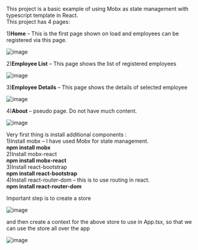 This project is a basic example of using Mobx as state management with typescript template in React.</br>
This project has 4 pages:</br>

1)<b>Home</b> – This is the first page shown on load and employees can be registered via this page.</br>

![image](https://user-images.githubusercontent.com/37818821/138383902-2878ca77-42f2-4481-917c-e4db5c0395eb.png)
 
2)<b>Employee List</b> – This page shows the list of registered employees</br>

 ![image](https://user-images.githubusercontent.com/37818821/138383928-5c87abb3-6b82-43ee-b72a-900188bd99a4.png)

3)<b>Employee Details</b> – This page shows the details of selected employee</br>

![image](https://user-images.githubusercontent.com/37818821/138383948-e21c1cb9-b109-4985-9a51-72568429d814.png)
 
4)<b>About</b> – pseudo page. Do not have much content.</br>

![image](https://user-images.githubusercontent.com/37818821/138383960-86f4c182-7d02-4d34-bc22-3015b8c5a26f.png)

Very first thing is install additional components :</br>
1)Install mobx – I have used Mobx for state management.</br>
	<b>npm install mobx</b></br>
2)Install mobx-react</br>
	<b>npm install mobx-react</b></br>
3)Install react-bootstrap</br>
	<b>npm install react-bootstrap</b></br>
4)Install react-router-dom – this is to use routing in react. </br>
	<b>npm install react-router-dom</b></br>
  
Important step is to create a store </br>

![image](https://user-images.githubusercontent.com/37818821/138385001-73ba5bcf-b364-4144-91f4-ef0d2b5d7266.png)

 and then create a context for the above store to use in App.tsx, so that we can use the store all over the app</br>
 
 ![image](https://user-images.githubusercontent.com/37818821/138385133-f0f5c5bb-c8e4-4adf-9e6f-1db2f75b10e2.png)




 



